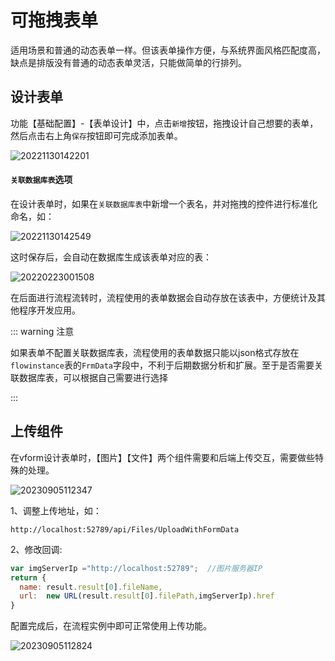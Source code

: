 # 可拖拽表单

适用场景和普通的动态表单一样。但该表单操作方便，与系统界面风格匹配度高，缺点是排版没有普通的动态表单灵活，只能做简单的行排列。

## 设计表单

功能【基础配置】-【表单设计】中，点击`新增`按钮，拖拽设计自己想要的表单，然后点击右上角`保存`按钮即可完成添加表单。

![20221130142201](http://img.openauth.net.cn/20221130142201.png)

#### `关联数据库表`选项

在设计表单时，如果在`关联数据库表`中新增一个表名，并对拖拽的控件进行标准化命名，如：

![20221130142549](http://img.openauth.net.cn/20221130142549.png)

这时保存后，会自动在数据库生成该表单对应的表：

![20220223001508](http://img.openauth.net.cn/20220223001508.png)

在后面进行流程流转时，流程使用的表单数据会自动存放在该表中，方便统计及其他程序开发应用。


::: warning 注意

如果表单不配置关联数据库表，流程使用的表单数据只能以json格式存放在`flowinstance`表的`FrmData`字段中，不利于后期数据分析和扩展。至于是否需要关联数据库表，可以根据自己需要进行选择

:::


## 上传组件

在vform设计表单时，【图片】【文件】两个组件需要和后端上传交互，需要做些特殊的处理。

![20230905112347](http://img.openauth.net.cn/20230905112347.png)

1、调整上传地址，如：

```
http://localhost:52789/api/Files/UploadWithFormData
```

2、修改回调:

```javascript
var imgServerIp ="http://localhost:52789";  //图片服务器IP
return {
  name: result.result[0].fileName,
  url:  new URL(result.result[0].filePath,imgServerIp).href
}
```
配置完成后，在流程实例中即可正常使用上传功能。

![20230905112824](http://img.openauth.net.cn/20230905112824.png)